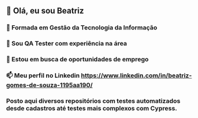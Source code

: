 ## 👋 Olá, eu sou Beatriz
### 📖 Formada em Gestão da Tecnologia da Informação
### 💼 Sou QA Tester com experiência na área
### 📍 Estou em busca de  oportunidades de emprego
### 📫 Meu perfil no Linkedin  https://www.linkedin.com/in/beatriz-gomes-de-souza-1195aa190/
### Posto aqui diversos repositórios com testes automatizados desde cadastros até testes mais complexos com Cypress.

<!---
debugBeatriz/debugBeatriz is a ✨ special ✨ repository because its `README.md` (this file) appears on your GitHub profile
You can click the Preview link to take a look at your changes.
